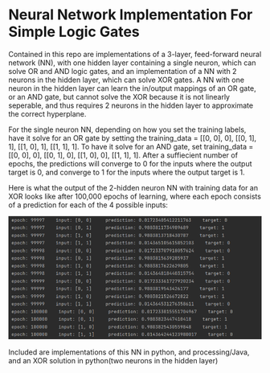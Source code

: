 # Neural Network Implementation For Simple Logic Gates

Contained in this repo are implementations of a 3-layer, feed-forward neural network (NN), with one hidden layer containing a single neuron, which can solve OR and AND logic gates, and an implementation of a NN with 2 neurons in the hidden layer, which can solve XOR gates. A NN with one neuron in the hidden layer can learn the in/output mappings of an OR gate, or an AND gate, but cannot solve the XOR because it is not linearly seperable, and thus requires 2 neurons in the hidden layer to approximate the correct hyperplane. 
  
  For the single neuron NN, depending on how you set the training labels, have it solve for an OR gate by setting the training_data  = [[0, 0], 0],  [[0, 1], 1], [[1, 0], 1], [[1, 1], 1]. To have it solve for an AND gate, set training_data = [[0, 0], 0],  [[0, 1], 0], [[1, 0], 0], [[1, 1], 1]. After a suffiecient number of epochs, the predictions will converge to 0 for the inputs where the output target is 0, and converge to 1 for the inputs where the output target is 1.

  Here is what the output of the 2-hidden neuron NN with training data for an XOR looks like after 100,000 epochs of learning, where each epoch consists of a prediction for each of the 4 possible inputs: 

![Alt text](XOR_NN_output.png)

  Included are implementations of this NN in python, and processing/Java, and an XOR solution in python(two neurons in the hidden layer)
